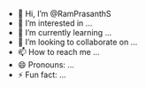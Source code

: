 - 👋 Hi, I’m @RamPrasanthS
- 👀 I’m interested in ...
- 🌱 I’m currently learning ...
- 💞️ I’m looking to collaborate on ...
- 📫 How to reach me ...
- 😄 Pronouns: ...
- ⚡ Fun fact: ...

<!---
RamPrasanthS/RamPrasanthS is a ✨ special ✨ repository because its `README.md` (this file) appears on your GitHub profile.
You can click the Preview link to take a look at your changes.
--->
